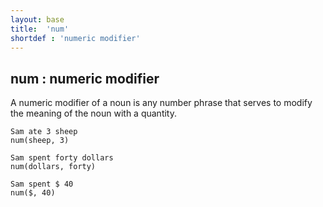 ```yaml
---
layout: base
title:  'num'
shortdef : 'numeric modifier'
---
```



## num : numeric modifier
A numeric modifier of a noun is any number phrase that serves to modify the meaning of the noun with a quantity. 

~~~ sdparse
Sam ate 3 sheep
num(sheep, 3)
~~~



~~~ sdparse
Sam spent forty dollars
num(dollars, forty)
~~~



~~~ sdparse
Sam spent $ 40
num($, 40)
~~~

 

